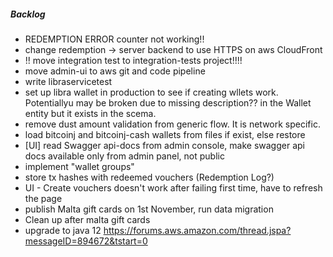 ##### Backlog
- REDEMPTION ERROR counter not working!!
- change redemption -> server backend to use HTTPS on aws CloudFront
- !! move integration test to integration-tests project!!!!
- move admin-ui to aws git and code pipeline
- write libraservicetest
- set up libra wallet in production to see if creating wllets work. Potentiallyu may be broken due to missing 
    description?? in the Wallet entity but it exists in the scema.
- remove dust amount validation from generic flow. It is network specific.
- load bitcoinj and bitcoinj-cash wallets from files if exist, else restore
- [UI] read Swagger api-docs from admin console, make swagger api docs available only from admin panel, not public
- implement "wallet groups"
- store tx hashes with redeemed vouchers (Redemption Log?)
- UI - Create vouchers doesn't work after failing first time, have to refresh the page 
- publish Malta gift cards on 1st November, run data migration
- Clean up after malta gift cards
- upgrade to java 12 https://forums.aws.amazon.com/thread.jspa?messageID=894672&tstart=0
